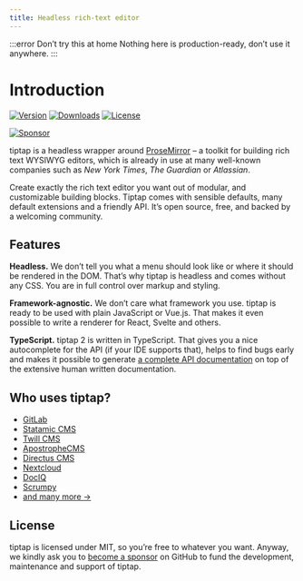 ```yaml
---
title: Headless rich-text editor
---
```


:::error Don’t try this at home
Nothing here is production-ready, don’t use it anywhere.
:::

# Introduction
[![Version](https://img.shields.io/npm/v/@tiptap/core.svg?label=version)](https://www.npmjs.com/package/@tiptap/core)
[![Downloads](https://img.shields.io/npm/dm/@tiptap/core.svg)](https://npmcharts.com/compare/@tiptap/core?minimal=true)
[![License](https://img.shields.io/npm/l/@tiptap/core.svg)](https://www.npmjs.com/package/@tiptap/core)
<!-- [![Filesize](https://img.badgesize.io/https://unpkg.com/tiptap/dist/tiptap.min.js?compression=gzip&label=size&colorB=000000)](https://www.npmjs.com/package/tiptap) -->
<!-- [![Build Status](https://github.com/ueberdosis/tiptap-next/workflows/build/badge.svg)](https://github.com/ueberdosis/tiptap-next/actions) -->
[![Sponsor](https://img.shields.io/static/v1?label=Sponsor&message=%E2%9D%A4&logo=GitHub)](https://github.com/sponsors/ueberdosis)

tiptap is a headless wrapper around [ProseMirror](https://ProseMirror.net) – a toolkit for building rich text WYSIWYG editors, which is already in use at many well-known companies such as *New York Times*, *The Guardian* or *Atlassian*.

Create exactly the rich text editor you want out of modular, and customizable building blocks. Tiptap comes with sensible defaults, many default extensions and a friendly API. It’s open source, free, and backed by a welcoming community.

## Features
**Headless.** We don’t tell you what a menu should look like or where it should be rendered in the DOM. That’s why tiptap is headless and comes without any CSS. You are in full control over markup and styling.

**Framework-agnostic.** We don’t care what framework you use. tiptap is ready to be used with plain JavaScript or Vue.js. That makes it even possible to write a renderer for React, Svelte and others.

**TypeScript.** tiptap 2 is written in TypeScript. That gives you a nice autocomplete for the API (if your IDE supports that), helps to find bugs early and makes it possible to generate [a complete API documentation](#) on top of the extensive human written documentation.

## Who uses tiptap?
- [GitLab](https://gitlab.com)
- [Statamic CMS](https://statamic.com)
- [Twill CMS](https://twill.io)
- [ApostropheCMS](https://apostrophecms.com)
- [Directus CMS](https://directus.io)
- [Nextcloud](https://apps.nextcloud.com/apps/text)
- [DocIQ](https://www.dociq.io)
- [Scrumpy](https://www.scrumpy.io)
- [and many more →](https://github.com/ueberdosis/tiptap/network/dependents?package_id=UGFja2FnZS0xMzE5OTg0ODc%3D)

## License
tiptap is licensed under MIT, so you’re free to whatever you want. Anyway, we kindly ask you to [become a sponsor](https://github.com/sponsors/ueberdosis) on GitHub to fund the development, maintenance and support of tiptap.
